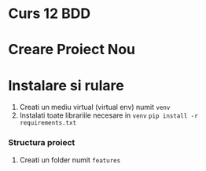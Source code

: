 # Curs 12 BDD
# Creare Proiect Nou

# Instalare si rulare

1. Creati un mediu virtual (virtual env) numit `venv`
2. Instalati toate librariile necesare in `venv`
    `pip install -r requirements.txt`

### Structura proiect
1. Creati un folder numit `features`